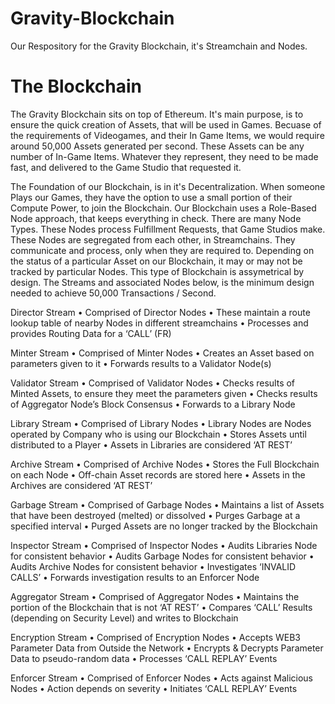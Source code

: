# Gravity-Blockchain
Our Respository for the Gravity Blockchain, it's Streamchain and Nodes.

# The Blockchain

The Gravity Blockchain sits on top of Ethereum.  It's main purpose, is to ensure the quick creation of Assets, that will be used in Games.  Becuase of the requirements of Videogames, and their In Game Items, we would require around 50,000 Assets generated per second.  These Assets can be any number of In-Game Items.  Whatever they represent, they need to be made fast, and delivered to the Game Studio that requested it.

The Foundation of our Blockchain, is in it's Decentralization.  When someone Plays our Games, they have the option to use a small portion of their Compute Power, to join the Blockchain.  Our Blockchain uses a Role-Based Node approach, that keeps everything in check.  There are many Node Types.  These Nodes process Fulfillment Requests, that Game Studios make.  These Nodes are segregated from each other, in Streamchains.  They communicate and process, only when they are required to.  Depending on the status of a particular Asset on our Blockchain, it may or may not be tracked by particular Nodes.  This type of Blockchain is assymetrical by design.  The Streams and associated Nodes below, is the minimum design needed to achieve 50,000 Transactions / Second.

Director Stream
     • Comprised of Director Nodes
     • These maintain a route lookup table of nearby Nodes in different streamchains
     • Processes and provides Routing Data for a ‘CALL’ (FR)

Minter Stream
     • Comprised of Minter Nodes
     • Creates an Asset based on parameters given to it
     • Forwards results to a Validator Node(s)

Validator Stream
     • Comprised of Validator Nodes
     • Checks results of Minted Assets, to ensure they meet the parameters given
     • Checks results of Aggregator Node’s Block Consensus
     • Forwards to a Library Node

Library Stream
     • Comprised of Library Nodes
     • Library Nodes are Nodes operated by Company who is using our Blockchain
     • Stores Assets until distributed to a Player
     • Assets in Libraries are considered ‘AT REST’

Archive Stream
     • Comprised of Archive Nodes
     • Stores the Full Blockchain on each Node
     • Off-chain Asset records are stored here
     • Assets in the Archives are considered ‘AT REST’

Garbage Stream
     • Comprised of Garbage Nodes
     • Maintains a list of Assets that have been destroyed (melted) or dissolved
     • Purges Garbage at a specified interval
     • Purged Assets are no longer tracked by the Blockchain

Inspector Stream
     • Comprised of Inspector Nodes
     • Audits Libraries Node for consistent behavior
     • Audits Garbage Nodes for consistent behavior
     • Audits Archive Nodes for consistent behavior
     • Investigates ‘INVALID CALLS’
     • Forwards investigation results to an Enforcer Node

Aggregator Stream
     • Comprised of Aggregator Nodes
     • Maintains the portion of the Blockchain that is not ‘AT REST’
     • Compares ‘CALL’ Results (depending on Security Level) and writes to Blockchain

Encryption Stream
     • Comprised of Encryption Nodes
     • Accepts WEB3 Parameter Data from Outside the Network
     • Encrypts & Decrypts Parameter Data to pseudo-random data
     • Processes ‘CALL REPLAY’ Events

Enforcer Stream
     • Comprised of Enforcer Nodes
     • Acts against Malicious Nodes
     • Action depends on severity
     • Initiates ‘CALL REPLAY’ Events
